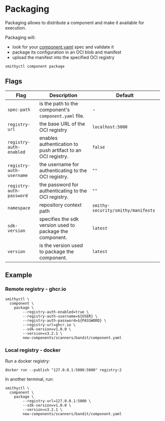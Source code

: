 # Packaging

Packaging allows to distribute a component and make it available for execution.

Packaging will:

* look for your [component.yaml](./SPEC.md) spec and validate it
* package its configuration in an OCI blob and manifest
* upload the manifest into the specified OCI registry

```shell
smithyctl component package
```

## Flags

| Flag                     | Description                                                 | Default                            |
|--------------------------|-------------------------------------------------------------|------------------------------------|
| `spec-path`              | is the path to the component's `component.yaml` file.       | -                                  |
| `registry-url`           | the base URL of the OCI registry                            | `localhost:5000`                   |
| `registry-auth-enabled`  | enables authentication to push artifact to an OCI registry. | `false`                            |
| `registry-auth-username` | the username for authenticating to the OCI registry.        | `""`                               |
| `registry-auth-password` | the password for authenticating to the OCI registry.        | `""`                               |
| `namespace`              | repository context path                                     | `smithy-security/smithy/manifests` |
| `sdk-version`            | specifies the sdk version used to package the component.    | `latest`                           |
| `version`                | is the version used to package the component.               | `latest`                           |

## Example

### Remote registry - ghcr.io

```shell
smithyctl \
  component \
    package \
        --registry-auth-enabled=true \
        --registry-auth-username=${USER} \
        --registry-auth-password=${PASSWORD} \
        --registry-url=ghcr.io \
        --sdk-version=v1.0.0 \
        --version=v3.2.1 \
        new-components/scanners/bandit/component.yaml
```

### Local registry - docker

Run a docker registry:

```shell
docker run --publish "127.0.0.1:5000:5000" registry:2
```

In another terminal, run:

```shell
smithyctl \
  component \
    package \
        --registry-url=127.0.0.1:5000 \
        --sdk-version=v1.0.0 \
        --version=v3.2.1 \
        new-components/scanners/bandit/component.yaml
```
